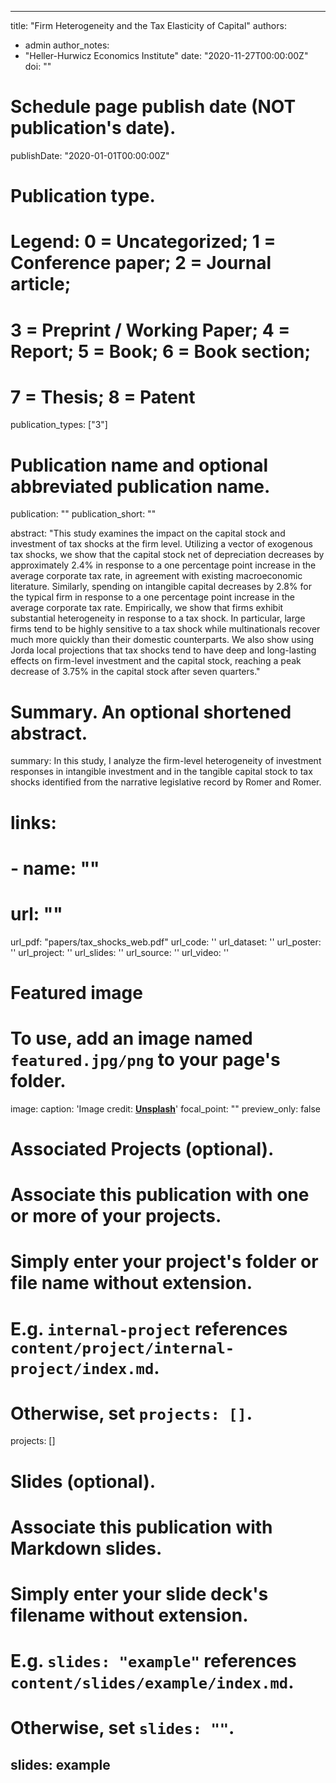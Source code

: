 
---
title: "Firm Heterogeneity and the Tax Elasticity of Capital"
authors:
- admin
author_notes:
- "Heller-Hurwicz Economics Institute"
date: "2020-11-27T00:00:00Z"
doi: ""

# Schedule page publish date (NOT publication's date).
publishDate: "2020-01-01T00:00:00Z"

# Publication type.
# Legend: 0 = Uncategorized; 1 = Conference paper; 2 = Journal article;
# 3 = Preprint / Working Paper; 4 = Report; 5 = Book; 6 = Book section;
# 7 = Thesis; 8 = Patent
publication_types: ["3"]

# Publication name and optional abbreviated publication name.
publication: ""
publication_short: ""

abstract: "This study examines the impact on the capital stock and investment of tax shocks at the firm level. Utilizing a vector of exogenous tax shocks, we show that the capital stock net of depreciation decreases by approximately 2.4% in response to a one percentage point increase in the average corporate tax rate, in agreement with existing macroeconomic literature. Similarly, spending on intangible capital decreases by 2.8\% for the typical firm in response to a one percentage point increase in the average corporate tax rate. Empirically, we show that firms exhibit substantial heterogeneity in response to a tax shock. In particular, large firms tend to be highly sensitive to a tax shock while multinationals recover much more quickly than their domestic counterparts. We also show using Jorda local projections that tax shocks tend to have deep and long-lasting effects on firm-level investment and the capital stock, reaching a peak decrease of 3.75% in the capital stock after seven quarters."

# Summary. An optional shortened abstract.
summary: In this study, I analyze the firm-level heterogeneity of investment responses in intangible investment and in the tangible capital stock to tax shocks identified from the narrative legislative record by Romer and Romer.



# links:
# - name: ""
#   url: ""
url_pdf: "papers/tax_shocks_web.pdf"
url_code: ''
url_dataset: ''
url_poster: ''
url_project: ''
url_slides: ''
url_source: ''
url_video: ''

# Featured image
# To use, add an image named `featured.jpg/png` to your page's folder. 
image:
  caption: 'Image credit: [**Unsplash**](https://unsplash.com/photos/jdD8gXaTZsc)'
  focal_point: ""
  preview_only: false

# Associated Projects (optional).
#   Associate this publication with one or more of your projects.
#   Simply enter your project's folder or file name without extension.
#   E.g. `internal-project` references `content/project/internal-project/index.md`.
#   Otherwise, set `projects: []`.
projects: []

# Slides (optional).
#   Associate this publication with Markdown slides.
#   Simply enter your slide deck's filename without extension.
#   E.g. `slides: "example"` references `content/slides/example/index.md`.
#   Otherwise, set `slides: ""`.
slides: example
---

